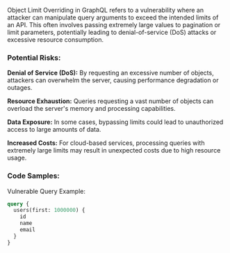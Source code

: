 Object Limit Overriding in GraphQL refers to a vulnerability where an attacker can manipulate query arguments to exceed the intended limits of an API. This often involves passing extremely large values to pagination or limit parameters, potentially leading to denial-of-service (DoS) attacks or excessive resource consumption.

### Potential Risks:

**Denial of Service (DoS):** By requesting an excessive number of objects, attackers can overwhelm the server, causing performance degradation or outages.

**Resource Exhaustion:** Queries requesting a vast number of objects can overload the server's memory and processing capabilities.

**Data Exposure:** In some cases, bypassing limits could lead to unauthorized access to large amounts of data.

**Increased Costs:** For cloud-based services, processing queries with extremely large limits may result in unexpected costs due to high resource usage.

### Code Samples:

Vulnerable Query Example:

```graphql
query {
  users(first: 1000000) {
    id
    name
    email
  }
}
```